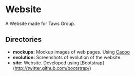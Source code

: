 Website
=======

A Website made for Taws Group. 

Directories
-----------

* **mockups:** Mockup images of web pages. Using [Cacoo](www.cacoo.com)
* **evolution:** Screenshots of evolution of the website.
* **site:** Website. Developed using [Bootstrap] (http://twitter.github.com/bootstrap/)


